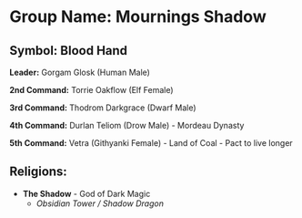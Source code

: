 # Group Name: Mournings Shadow
## Symbol: Blood Hand

**Leader:** Gorgam Glosk (Human Male)

**2nd Command:** Torrie Oakflow (Elf Female)

**3rd Command:** Thodrom Darkgrace (Dwarf Male)

**4th Command:** Durlan Teliom (Drow Male) - Mordeau Dynasty

**5th Command:** Vetra (Githyanki Female) - Land of Coal - Pact to live longer


## Religions:
- **The Shadow** - God of Dark Magic
    - *Obsidian Tower / Shadow Dragon*
